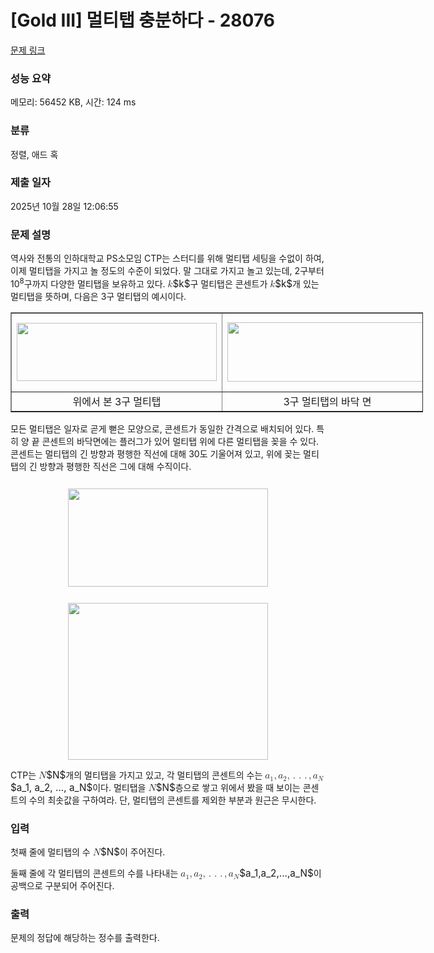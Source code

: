 # [Gold III] 멀티탭 충분하다 - 28076 

[문제 링크](https://www.acmicpc.net/problem/28076) 

### 성능 요약

메모리: 56452 KB, 시간: 124 ms

### 분류

정렬, 애드 혹

### 제출 일자

2025년 10월 28일 12:06:55

### 문제 설명

<p>역사와 전통의 인하대학교 PS소모임 CTP는 스터디를 위해 멀티탭 세팅을 수없이 하여, 이제 멀티탭을 가지고 놀 정도의 수준이 되었다. 말 그대로 가지고 놀고 있는데, 2구부터 10<sup>8</sup>구까지 다양한 멀티탭을 보유하고 있다. <mjx-container class="MathJax" jax="CHTML" style="font-size: 109%; position: relative;"><mjx-math class="MJX-TEX" aria-hidden="true"><mjx-mi class="mjx-i"><mjx-c class="mjx-c1D458 TEX-I"></mjx-c></mjx-mi></mjx-math><mjx-assistive-mml unselectable="on" display="inline"><math xmlns="http://www.w3.org/1998/Math/MathML"><mi>k</mi></math></mjx-assistive-mml><span aria-hidden="true" class="no-mathjax mjx-copytext">$k$</span></mjx-container>구 멀티탭은 콘센트가 <mjx-container class="MathJax" jax="CHTML" style="font-size: 109%; position: relative;"><mjx-math class="MJX-TEX" aria-hidden="true"><mjx-mi class="mjx-i"><mjx-c class="mjx-c1D458 TEX-I"></mjx-c></mjx-mi></mjx-math><mjx-assistive-mml unselectable="on" display="inline"><math xmlns="http://www.w3.org/1998/Math/MathML"><mi>k</mi></math></mjx-assistive-mml><span aria-hidden="true" class="no-mathjax mjx-copytext">$k$</span></mjx-container>개 있는 멀티탭을 뜻하며, 다음은 3구 멀티탭의 예시이다. </p>

<table align="center" border="1" cellpadding="1" cellspacing="1" class="table table-bordered" style="width: 660px;">
	<tbody>
		<tr>
			<td style="text-align: center;"><img alt="" src="https://upload.acmicpc.net/4d9c58ef-cf5f-4b24-9ee9-644110afeaa5/-/preview/" style="height: 93px; width: 320px; margin-top: 12px; margin-bottom: 12px;"></td>
			<td style="text-align: center;"><img alt="" src="https://upload.acmicpc.net/e7d178a2-d4ac-46b4-b30f-52a7a937ce3b/-/preview/" style="height: 95px; width: 320px; margin-top: 12px; margin-bottom: 12px;"></td>
		</tr>
		<tr>
			<td style="text-align: center;">위에서 본 3구 멀티탭</td>
			<td style="text-align: center;">3구 멀티탭의 바닥 면</td>
		</tr>
	</tbody>
</table>

<p>모든 멀티탭은 일자로 곧게 뻗은 모양으로, 콘센트가 동일한 간격으로 배치되어 있다. 특히 양 끝 콘센트의 바닥면에는 플러그가 있어 멀티탭 위에 다른 멀티탭을 꽂을 수 있다. 콘센트는 멀티탭의 긴 방향과 평행한 직선에 대해 30도 기울어져 있고, 위에 꽂는 멀티탭의 긴 방향과 평행한 직선은 그에 대해 수직이다.</p>

<p style="text-align: center;"><img alt="" src="https://upload.acmicpc.net/db89d836-afea-43ac-9265-d4f3d7208b92/-/preview/" style="height: 157px; width: 320px; margin-top: 12px; margin-bottom: 12px;"></p>

<p style="text-align: center;"><img alt="" src="https://upload.acmicpc.net/23adc948-07ea-4bf0-b69c-3e19f41c2094/-/preview/" style="height: 251px; width: 320px;"></p>

<p>CTP는 <mjx-container class="MathJax" jax="CHTML" style="font-size: 109%; position: relative;"><mjx-math class="MJX-TEX" aria-hidden="true"><mjx-mi class="mjx-i"><mjx-c class="mjx-c1D441 TEX-I"></mjx-c></mjx-mi></mjx-math><mjx-assistive-mml unselectable="on" display="inline"><math xmlns="http://www.w3.org/1998/Math/MathML"><mi>N</mi></math></mjx-assistive-mml><span aria-hidden="true" class="no-mathjax mjx-copytext">$N$</span></mjx-container>개의 멀티탭을 가지고 있고, 각 멀티탭의 콘센트의 수는 <mjx-container class="MathJax" jax="CHTML" style="font-size: 109%; position: relative;"><mjx-math class="MJX-TEX" aria-hidden="true"><mjx-msub><mjx-mi class="mjx-i"><mjx-c class="mjx-c1D44E TEX-I"></mjx-c></mjx-mi><mjx-script style="vertical-align: -0.15em;"><mjx-mn class="mjx-n" size="s"><mjx-c class="mjx-c31"></mjx-c></mjx-mn></mjx-script></mjx-msub><mjx-mo class="mjx-n"><mjx-c class="mjx-c2C"></mjx-c></mjx-mo><mjx-msub space="2"><mjx-mi class="mjx-i"><mjx-c class="mjx-c1D44E TEX-I"></mjx-c></mjx-mi><mjx-script style="vertical-align: -0.15em;"><mjx-mn class="mjx-n" size="s"><mjx-c class="mjx-c32"></mjx-c></mjx-mn></mjx-script></mjx-msub><mjx-mo class="mjx-n"><mjx-c class="mjx-c2C"></mjx-c></mjx-mo><mjx-mo class="mjx-n" space="2"><mjx-c class="mjx-c2E"></mjx-c></mjx-mo><mjx-mo class="mjx-n" space="2"><mjx-c class="mjx-c2E"></mjx-c></mjx-mo><mjx-mo class="mjx-n" space="2"><mjx-c class="mjx-c2E"></mjx-c></mjx-mo><mjx-mo class="mjx-n" space="2"><mjx-c class="mjx-c2C"></mjx-c></mjx-mo><mjx-msub space="2"><mjx-mi class="mjx-i"><mjx-c class="mjx-c1D44E TEX-I"></mjx-c></mjx-mi><mjx-script style="vertical-align: -0.15em;"><mjx-mi class="mjx-i" size="s"><mjx-c class="mjx-c1D441 TEX-I"></mjx-c></mjx-mi></mjx-script></mjx-msub></mjx-math><mjx-assistive-mml unselectable="on" display="inline"><math xmlns="http://www.w3.org/1998/Math/MathML"><msub><mi>a</mi><mn>1</mn></msub><mo>,</mo><msub><mi>a</mi><mn>2</mn></msub><mo>,</mo><mo>.</mo><mo>.</mo><mo>.</mo><mo>,</mo><msub><mi>a</mi><mi>N</mi></msub></math></mjx-assistive-mml><span aria-hidden="true" class="no-mathjax mjx-copytext">$a_1, a_2, ..., a_N$</span></mjx-container>이다. 멀티탭을 <mjx-container class="MathJax" jax="CHTML" style="font-size: 109%; position: relative;"><mjx-math class="MJX-TEX" aria-hidden="true"><mjx-mi class="mjx-i"><mjx-c class="mjx-c1D441 TEX-I"></mjx-c></mjx-mi></mjx-math><mjx-assistive-mml unselectable="on" display="inline"><math xmlns="http://www.w3.org/1998/Math/MathML"><mi>N</mi></math></mjx-assistive-mml><span aria-hidden="true" class="no-mathjax mjx-copytext">$N$</span></mjx-container>층으로 쌓고 위에서 봤을 때 보이는 콘센트의 수의 최솟값을 구하여라. 단, 멀티탭의 콘센트를 제외한 부분과 원근은 무시한다.</p>

### 입력 

 <p>첫째 줄에 멀티탭의 수 <mjx-container class="MathJax" jax="CHTML" style="font-size: 109%; position: relative;"><mjx-math class="MJX-TEX" aria-hidden="true"><mjx-mi class="mjx-i"><mjx-c class="mjx-c1D441 TEX-I"></mjx-c></mjx-mi></mjx-math><mjx-assistive-mml unselectable="on" display="inline"><math xmlns="http://www.w3.org/1998/Math/MathML"><mi>N</mi></math></mjx-assistive-mml><span aria-hidden="true" class="no-mathjax mjx-copytext">$N$</span></mjx-container>이 주어진다.</p>

<p>둘째 줄에 각 멀티탭의 콘센트의 수를 나타내는 <mjx-container class="MathJax" jax="CHTML" style="font-size: 109%; position: relative;"><mjx-math class="MJX-TEX" aria-hidden="true"><mjx-msub><mjx-mi class="mjx-i"><mjx-c class="mjx-c1D44E TEX-I"></mjx-c></mjx-mi><mjx-script style="vertical-align: -0.15em;"><mjx-mn class="mjx-n" size="s"><mjx-c class="mjx-c31"></mjx-c></mjx-mn></mjx-script></mjx-msub><mjx-mo class="mjx-n"><mjx-c class="mjx-c2C"></mjx-c></mjx-mo><mjx-msub space="2"><mjx-mi class="mjx-i"><mjx-c class="mjx-c1D44E TEX-I"></mjx-c></mjx-mi><mjx-script style="vertical-align: -0.15em;"><mjx-mn class="mjx-n" size="s"><mjx-c class="mjx-c32"></mjx-c></mjx-mn></mjx-script></mjx-msub><mjx-mo class="mjx-n"><mjx-c class="mjx-c2C"></mjx-c></mjx-mo><mjx-mo class="mjx-n" space="2"><mjx-c class="mjx-c2E"></mjx-c></mjx-mo><mjx-mo class="mjx-n" space="2"><mjx-c class="mjx-c2E"></mjx-c></mjx-mo><mjx-mo class="mjx-n" space="2"><mjx-c class="mjx-c2E"></mjx-c></mjx-mo><mjx-mo class="mjx-n" space="2"><mjx-c class="mjx-c2C"></mjx-c></mjx-mo><mjx-msub space="2"><mjx-mi class="mjx-i"><mjx-c class="mjx-c1D44E TEX-I"></mjx-c></mjx-mi><mjx-script style="vertical-align: -0.15em;"><mjx-mi class="mjx-i" size="s"><mjx-c class="mjx-c1D441 TEX-I"></mjx-c></mjx-mi></mjx-script></mjx-msub></mjx-math><mjx-assistive-mml unselectable="on" display="inline"><math xmlns="http://www.w3.org/1998/Math/MathML"><msub><mi>a</mi><mn>1</mn></msub><mo>,</mo><msub><mi>a</mi><mn>2</mn></msub><mo>,</mo><mo>.</mo><mo>.</mo><mo>.</mo><mo>,</mo><msub><mi>a</mi><mi>N</mi></msub></math></mjx-assistive-mml><span aria-hidden="true" class="no-mathjax mjx-copytext">$a_1,a_2,...,a_N$</span></mjx-container>이 공백으로 구분되어 주어진다.</p>

### 출력 

 <p>문제의 정답에 해당하는 정수를 출력한다.</p>

